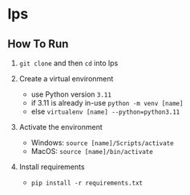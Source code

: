 # lps

## How To Run
1. `git clone` and then `cd` into lps
  
2. Create a virtual environment
   - use Python version `3.11`
   - if 3.11 is already in-use `python -m venv [name]`
   - else `virtualenv [name] --python=python3.11`
     
3. Activate the environment
   - Windows: `source [name]/Scripts/activate`
   - MacOS: `source [name]/bin/activate`
  
3. Install requirements
   - `pip install -r requirements.txt`

